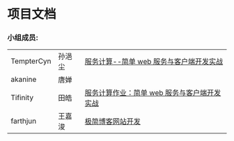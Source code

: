 # 项目文档 
### 小组成员: 

|            |        |                                                              |
| ---------- | ------ | ------------------------------------------------------------ |
| TempterCyn | 孙浥尘 | [服务计算--简单 web 服务与客户端开发实战](https://blog.csdn.net/TempterCyn/article/details/103466035) |
| akanine    | 唐婵   |                                                              |
| Tifinity   | 田皓   | [服务计算作业：简单 web 服务与客户端开发实战](https://github.com/Simple-Blog/docs/blob/master/%E6%9C%8D%E5%8A%A1%E8%AE%A1%E7%AE%97%E4%BD%9C%E4%B8%9A%EF%BC%9A%E7%AE%80%E5%8D%95%20web%20%E6%9C%8D%E5%8A%A1%E4%B8%8E%E5%AE%A2%E6%88%B7%E7%AB%AF%E5%BC%80%E5%8F%91%E5%AE%9E%E6%88%98.md)                                                             |
| farthjun   | 王嘉浚 | [极简博客网站开发](https://blog.csdn.net/Jundesky/article/details/103466505) |
